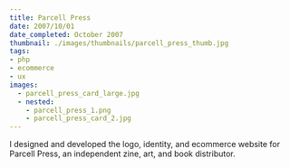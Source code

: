 ```yaml
---
title: Parcell Press
date: 2007/10/01
date_completed: October 2007
thumbnail: ./images/thumbnails/parcell_press_thumb.jpg
tags:
- php
- ecommerce
- ux
images:
  - parcell_press_card_large.jpg
  - nested:
    - parcell_press_1.png
    - parcell_press_card_2.jpg
---
```


I designed and developed the logo, identity, and ecommerce website for Parcell Press, an independent zine, art, and book distributor.
